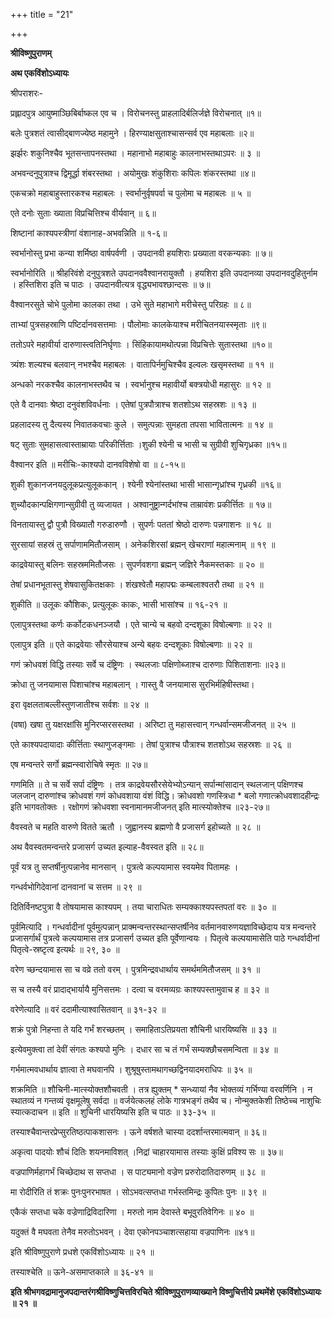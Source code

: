 +++
title = "21"

+++


**श्रीविष्णुपुराणम्**

**अथ एकविंशोऽध्यायः**

 श्रीपराशरः-

प्रह्लादपुत्र आयुष्माञ्छिबिर्बाष्कल एव च । विरोचनस्तु प्राहलादिर्बलिर्जज्ञे विरोचनात् ॥१॥

बलेः पुत्रशतं त्वासीद्बाणज्येष्ठ महामुने । हिरण्याक्षसुताश्चासन्सर्व एव महाबलाः ॥२॥

झर्झरः शकुनिश्चैव भूतसन्तापनस्तथा । महानाभो महाबाहुः कालनाभस्तथाऽपरः ॥ ३ ॥

अभवन्दनुपुत्राश्च द्विमूर्द्धा शंबरस्तथा । अयोमुखः शंकुशिराः कपिलः शंकरस्तथा ॥४॥

एकचक्रो महाबाहुस्तारकश्च महाबलः । स्वर्भानुर्वृषपर्वा च पुलोमा च महाबलः ॥ ५ ॥

 एते दनोः सुताः ख्याता विप्रचित्तिश्च वीर्यवान् ॥ ६॥

 शिष्टानां काश्यपस्त्रीणां वंशानाह-अभवन्निति ॥ १-६॥

स्वर्भानोस्तु प्रभा कन्या शर्मिष्ठा वार्षपर्वणी । उपदानवी हयशिराः प्रख्याता वरकन्यकाः ॥ ७॥

 स्वर्भानोरिति ॥ श्रीहरिवंशे दनुपुत्रशते उपदानववैश्वानरायुक्तौ । हयशिरा इति उपदानव्या उपदानवदुहितुर्नाम । हस्तिशिरा इति च पाठः । उपदानवीत्यत्र वृद्ध्यभावश्छान्दसः ॥ ७॥

वैश्वानरसुते चोभे पुलोमा कालका तथा । उभे सुते महाभागे मरीचेस्तु परिग्रहः ॥ ८॥

ताभ्यां पुत्रसहस्राणि पष्टिर्दानवसत्तमाः । पौलोमाः कालकेयाश्च मरीचितनयास्स्मृताः ॥९॥

ततोऽपरे महावीर्या दारुणास्त्वतिनिर्घृणाः । सिंहिकायामथोत्पन्ना विप्रचित्तेः सुतास्तथा ॥१०॥

त्र्यंशः शल्यश्च बलवान् नभश्चैव महाबलः । वातापिर्नमुचिश्चैव इल्वलः खसृमस्तथा ॥ ११ ॥

अन्धको नरकश्चैव कालनाभस्तथैव च । स्वर्भानुश्च महावीर्यो बक्त्रयोधी महासुरः ॥ १२ ॥

एते वै दानवाः श्रेष्ठा दनुवंशविवर्धनाः । एतेषां पुत्रपौत्राश्च शतशोऽथ सहस्रशः ॥ १३ ॥

प्रहलादस्य तु दैत्यस्य निवातकवचाः कुले । समुत्पन्नाः सुमहता तपसा भावितात्मनः ॥ १४ ॥

षट् सुताः सुमहासत्वास्ताम्रायाः परिकीर्त्तिताः ।शुकी श्येनी च भासी च सुग्रीवी शुचिगृध्रका ॥१५॥

 वैश्वानर इति ॥ मरीचिः-काश्यपो दानवविशेषो वा ॥ ८-१५॥

शुकी शुकानजनयदुलूकप्रत्युलूककान् । श्येनी श्येनांस्तथा भासी भासान्गृध्रांश्च गृध्रकी ॥१६॥

शुच्यौदकान्पक्षिगणान्सुग्रीवी तु व्यजायत । अश्वानुष्ट्रान्गर्दभांश्च ताम्रावंशः प्रकीर्त्तितः ॥ १७॥

विनतायास्तु द्वौ पुत्रौ विख्यातौ गरुडारुणौ । सुपर्णः पततां श्रेष्ठो दारुणः पन्नगाशनः ॥ १८ ॥

सुरसायां सहस्रं तु सर्पाणाममितौजसाम् । अनेकशिरसां ब्रह्मन् खेचराणां महात्मनाम् ॥ १९ ॥

काद्रवेयास्तु बलिनः सहस्रममितौजसः । सुपर्णवशगा ब्रह्मन् जज्ञिरे नैकमस्तकाः ॥ २० ॥

तेषां प्रधानभूतास्तु शेषवासुकितक्षकाः । शंखश्वेतौ महापद्मः कम्बलाश्वतरौ तथा ॥ २१ ॥

 शुकीति ॥ उलूकः कौशिकः, प्रत्युलूकः काकः, भासी भासांश्च ॥ १६-२१ ॥

एलापुत्रस्तथा कर्णः कर्कोटकधनञ्जयौ । एते चान्ये च बहवो दन्दशूका विषोल्बणाः ॥ २२ ॥

 एलापुत्र इति ॥ एते काद्रवेयाः सौरसेयाश्च अन्ये बहवः दन्दशूकाः विषोल्बणाः ॥ २२ ॥

गणं क्रोधवशं विद्धि तस्याः सर्वे च दंष्ट्रिणः । स्थलजाः पक्षिणोब्जाश्च दारुणाः पिशिताशनाः ॥२३॥

क्रोधा तु जनयामास पिशाचांश्च महाबलान् । गास्तु वै जनयामास सुरभिर्महिषीस्तथा।

 इरा वृक्षलताबल्लीस्तुणजातीश्च सर्वशः ॥ २४ ॥

(वषा) खषा तु यक्षरक्षांसि मुनिरप्सरसस्तथा । अरिष्टा तु महासत्त्वान् गन्धर्वान्समजीजनत् ॥ २५ ॥

एते काश्यपदायादाः कीर्त्तिताः स्थाणुजङ्गमाः । तेषां पुत्राश्च पौत्राश्च शतशोऽथ सहस्रशः ॥ २६ ॥

 एष मन्वन्तरे सर्गो ब्रह्मन्स्वारोचिषे स्मृतः ॥ २७॥

 गणमिति ॥ ते च सर्वे सर्पा दंष्ट्रिणः । तत्र काद्रवेयसौरसेयेभ्योऽन्यान् सर्पान्मांसादान् स्थलजान् पक्षिणश्च जलजान् दारुणांश्च क्रोधवशं गणं कोधवशाया वंशं विद्धि। क्रोधवशो गणस्त्रिधा \* बलो गणात्क्रोधवशादहीन्द्रः इति भागवतोक्तः । रक्षोगणं क्रोधवशा स्वनामानमजीजनत् इति मात्स्योक्तेश्च ॥२३-२७॥

वैवस्वते च महति वारुणे वितते ऋतौ । जुह्वानस्य ब्रह्मणो वै प्रजासर्ग इहोच्यते ॥ २८ ॥

 अथ वैवस्वतमन्वन्तरे प्रजासर्ग उच्यत इल्याह-वैवस्वत इति ॥ २८॥

पूर्वं यत्र तु सप्तर्षीनुत्पन्नानेव मानसान् । पुत्रत्वे कल्पयामास स्वयमेव पितामहः ।

गन्धर्वभोगिदेवानां दानवानां च सत्तम ॥ २९ ॥

दितिर्विनष्टपुत्रा वै तोषयामास काश्यपम् । तया चाराधितः सम्यक्काश्यपस्तपतां वरः ॥ ३० ॥

 पूर्वमित्यादि । गन्धर्वादीनां पूर्वमुत्पन्नान् प्राक्मन्वन्तरस्थान्सप्तर्षीनेव वर्तमानवारुणयज्ञाविच्छेदाय यत्र मन्वन्तरे प्रजासर्गार्थं पुत्रत्वे कल्पयामास तत्र प्रजासर्ग उच्यत इति पूर्वेणान्वयः । पितृत्वे कल्पयामासेति पाठे गन्धर्वादीनां पितृत्वे-स्रष्टृत्व इत्यर्थः ॥ २९, ३० ॥

वरेण च्छन्दयामास सा च वव्रे ततो वरम् । पुत्रमिन्द्रवधार्थाय समर्थममितौजसम् ॥ ३१ ॥

स च तस्यै वरं प्रादाद्भार्यायै मुनिसत्तमः । दत्वा च वरमव्यग्रः काश्यपस्तामुवाच ह ॥ ३२ ॥

 वरेणेत्यादि ॥ वरं ददामीत्याश्वासितवान् ॥ ३१-३२ ॥

शक्रं पुत्रो निहन्ता ते यदि गर्भं शरच्छतम् । समाहिताऽतिप्रयता शौचिनी धारयिष्यसि ॥ ३३ ॥

इत्येवमुक्त्वा तां देवीं संगतः कश्यपो मुनिः । दधार सा च तं गर्भं सम्यक्छौचसमन्विता ॥ ३४ ॥

गर्भमात्मवधार्थाय ज्ञात्वा ते मघवानपि । शुश्रूषुस्तामथागच्छद्विनयादमराधिपः ॥ ३५ ॥

 शक्रमिति ॥ शौचिनी-मात्स्योक्तशौचवती । तत्र ह्युक्तम् \* सन्ध्यायां नैव भोक्तव्यं गर्भिण्या वरवर्णिनि । न स्थातव्यं न गन्तव्यं वृक्षमूलेषु सर्वदा ॥ वर्जयेत्कलहं लोके गात्रभङ्गं तथैव च। नोन्मुक्तकेशी तिष्ठेच्च नाशुचिः स्यात्कदाचन ॥ इति ॥ शुचिनी धारयिष्यसि इति च पाठः ॥ ३३-३५ ॥

तस्याश्चैवान्तरप्रेप्सुरतिष्ठत्पाकशासनः । ऊने वर्षशते चास्या ददर्शान्तरमात्मवान् ॥ ३६॥

अकृत्वा पादयोः शौचं दितिः शयनमाविशत् ।निद्रां चाहारयामास तस्याः कुक्षिं प्रविश्य सः ॥ ३७॥

वज्रपाणिर्महागर्भं चिच्छेदाथ स सप्तधा । स पाट्यमानो वज्रेण प्ररुरोदातिदारुणम् ॥ ३८ ॥

मा रोदीरिति तं शक्रः पुनःपुनरभाषत । सोऽभवत्सप्तधा गर्भस्तमिन्द्रः कुपितः पुनः ॥ ३९ ॥

एकैकं सप्तधा चके वज्रेणाद्रिविदारिणा । मरुतो नाम देवास्ते बभूवुरतिवेगिनः ॥ ४० ॥

यदुक्तं वै मघवता तेनैव मरुतोऽभवन् । देवा एकोनपञ्चाशत्सहाया वज्रपाणिनः ॥४१॥

इति श्रीविष्णुपुराणे प्रधशे एकविंशोऽध्यायः ॥ २१ ॥

 तस्याश्चेति ॥ ऊने-असमाप्तकाले ॥ ३६-४१ ॥

**इति श्रीभगवद्रामानुजपदान्तरंगश्रीविष्णुचित्तविरचिते श्रीविष्णुपुराणव्याख्याने विष्णुचित्तीये प्रथमेंशे एकविंशोऽध्यायः ॥ २१ ॥**
